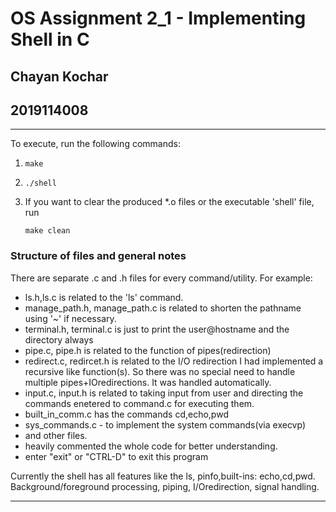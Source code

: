 # OS Assignment 2_1 - Implementing Shell in C
## Chayan Kochar
## 2019114008

---
To execute, run the following commands:

1.  ```
    make
    ```
2.  ```
    ./shell
    ```

3. If you want to clear the produced *.o files or the executable 'shell' file, run
    ```
    make clean
    ```

### Structure of files and general notes
There are separate .c and .h files for every command/utility. For example: 
- ls.h,ls.c is related to the 'ls' command.
- manage_path.h, manage_path.c is related to shorten the pathname using '~' if necessary.
- terminal.h, terminal.c is just to print the user@hostname and the directory always
- pipe.c, pipe.h is related to the function of pipes(redirection)
- redirect.c, redircet.h is related to the I/O redirection
I had implemented a recursive like function(s). So there was no special need to handle multiple pipes+IOredirections. It was handled automatically.
- input.c, input.h is related to taking input from user and directing the commands enetered to command.c for executing them.
- built_in_comm.c has the commands cd,echo,pwd
- sys_commands.c - to implement the system commands(via execvp)
- and other files.
- heavily commented the whole code for better understanding.
- enter "exit" or "CTRL-D" to exit this program

Currently the shell has all features like the ls, pinfo,built-ins: echo,cd,pwd. Background/foreground processing, piping, I/Oredirection, signal handling.

---

<!--
Notes for personal ref apart from the comments already present:

1. In LINUX shell, on entering "ls -lllll" it works behaving just as ls -l even though -llll is invalid.
But if we have ls -lzzz...it shows as invalid.
Also in linux, ls -l -l is totally fine giving normal ans 1 time  - Handled just as terminal

2. We can have decalarations multiple times but not definitions.  
Like for example "main.h" is included in many files. Suppose main.h has "int zz=5;" this will be a problem. Instead if we do "int zz;" its fine - Handled

3. piping and dup2 combine is hell lot confusing regarding closure of fds....wrote in the comments in .c files

4. I observed that always the rightmost arg is taken into account in case of multiple redirections(same direction)  
So : cat <a.txt<b.txt<c.txt = cat < c.txt  
    echo 1234 > a.txt>b.txt>c.txt = echo>c.txt - with a.txt and b.txt getting erased  
    But this was not told in the question to implement multiple, henceleft it half way.  
    My program rightly uses only the rightmost arg but it does not interfere with the args in between.

5. say a var insidetoken is a string or array of strings. then even if its correct that insidetoke[x] = NULL, printf("%s\n", inside_token[k]); - would give segmentation fault.  
Interestingly, adding some other strings before this value correctly prints NULL : printf("4. %s\n", inside_token[k]);

6. Whenever waiting for child, use waitpid with the particluar pid. 
 Using wait(NULL) can have drastic consequences as we are recursively forking in some cases and using  wait(NULL) can be disasterous. Details witten in sys_commands.c as comments.  
 Still cat a.txt & not working prperly !! iDK why!!  
EDIT: Even in terminal it behaves wierdly. This consumed hell lot of time for no reason!

7. cat has a total different legacy. giving hell lot of problems. cat & doesnt work properly.  
EDIT: it works properly prlly because of setpgid.

8. setpgid was not necessray for major part. But then an example came:  
sleep 100 &  
->ctrl c(before 100s)  
->{this would often lead to exit of the ->background as wel...i was very confused. Then used setpgid on suggestion of friend, and it worked...stil trying to figure it out!}
-->




